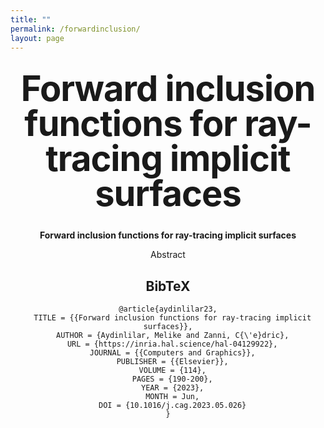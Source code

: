 ```yaml
---
title: ""
permalink: /forwardinclusion/
layout: page
---
```

<link rel="stylesheet"
        href="https://cdn.jsdelivr.net/gh/jpswalsh/academicons@1/css/academicons.min.css">
<style type="text/css" media="screen">
  .container {
    margin: 10px auto;
    max-width: 600px;
    text-align: center;
  }
  h1 {
    margin: 30px 0;
    font-size: 4em;
    line-height: 1;
    letter-spacing: -1px;
  }
</style>




<div class="container">
  <h1>Forward inclusion functions for ray-tracing implicit surfaces</h1>
  <p><strong> Forward inclusion functions for ray-tracing implicit surfaces  </strong></p>
  <p>Abstract</p>

  
</div>


  <section class="section" id="BibTeX">
    <div class="container is-max-desktop content">
      <h2 class="title">BibTeX</h2>
      <pre><code>@article{aydinlilar23,
  TITLE = {{Forward inclusion functions for ray-tracing implicit surfaces}},
  AUTHOR = {Aydinlilar, Melike and Zanni, C{\'e}dric},
  URL = {https://inria.hal.science/hal-04129922},
  JOURNAL = {{Computers and Graphics}},
  PUBLISHER = {{Elsevier}},
  VOLUME = {114},
  PAGES = {190-200},
  YEAR = {2023},
  MONTH = Jun,
  DOI = {10.1016/j.cag.2023.05.026}
}</code></pre>
    </div>
  </section>














